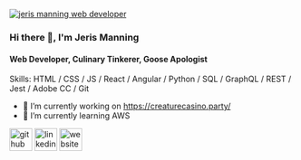 [<img src='https://repository-images.githubusercontent.com/379111456/3e876280-d34b-11eb-9d66-dec937ab2bd9' alt='jeris manning web developer'>](https://jerismanning.com)

### Hi there 👋, I'm Jeris Manning
#### Web Developer, Culinary Tinkerer, Goose Apologist

Skills: HTML / CSS / JS / React / Angular / Python / SQL / GraphQL / REST / Jest / Adobe CC / Git

- 🔭 I’m currently working on https://creaturecasino.party/ 
- 🌱 I’m currently learning AWS 


[<img src='https://cdn.jsdelivr.net/npm/simple-icons@3.0.1/icons/github.svg' alt='github' height='40'>](https://github.com/jeris-manning)  [<img src='https://cdn.jsdelivr.net/npm/simple-icons@3.0.1/icons/linkedin.svg' alt='linkedin' height='40'>](https://www.linkedin.com/in/jerismanning/)  [<img src='https://cdn.jsdelivr.net/npm/simple-icons@3.0.1/icons/icloud.svg' alt='website' height='40'>](https://jerismanning.com)  

